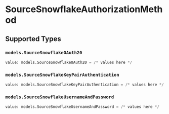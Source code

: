 # SourceSnowflakeAuthorizationMethod


## Supported Types

### `models.SourceSnowflakeOAuth20`

```python
value: models.SourceSnowflakeOAuth20 = /* values here */
```

### `models.SourceSnowflakeKeyPairAuthentication`

```python
value: models.SourceSnowflakeKeyPairAuthentication = /* values here */
```

### `models.SourceSnowflakeUsernameAndPassword`

```python
value: models.SourceSnowflakeUsernameAndPassword = /* values here */
```

